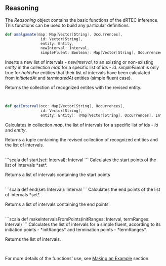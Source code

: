 ## Reasoning

The *Reasoning* object contains the basic functions of the dRTEC inference. This functions can be used to build any particular definitions.

```scala
def amalgamate(map: Map[Vector[String], Occurrences], 
				id: Vector[String], 
				entity: Entity, 
				newInterval: Interval,
				simpleFluent: Boolean): Map[Vector[String], Occurrences]
```
Inserts a new list of intervals - *newInterval*, to an existing or non-existing *entity* in the collection *map* for a specific list of ids - *id*. *simpleFluent* is only 
true for *holdsFor* entities that their list of intervals have been calculated from *initiatedAt* and *terminatedAt* entities (simple fluent case).

Returns the collection of recognized entites with the revised entity.

<br />

```scala
def getInterval(occ: Map[Vector[String], Occurrences], 
				id: Vector[String], 
				entity: Entity): (Map[Vector[String], Occurrences], Interval)
```
Calculates in collection *map*, the list of intervals for a specific list of ids - *id* and *entity*.

Returns a tuple containing the revised collection of recognized entities and the list of intervals.

<br />
```scala
def start(set: Interval): Interval
```
Calculates the start points of the list of intervals *set*. 

Returns a list of intervals containing the start points

<br />
```scala
def end(set: Interval): Interval
```
Calculates the end points of the list of intervals *set*. 

Returns a list of intervals containing the end points

<br />
```scala
def makeIntervalsFromPoints(initRanges: Interval, termRanges: Interval)
```
Calculates the list of intervals for a simple fluent, according to its initiation points - *initRanges* and termination points - *termRanges*.

Returns the list of intervals.

<br />

For mοre details of the functions' use, see [Making an Example](doc/3_making_an_example.md) section.

